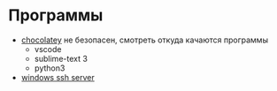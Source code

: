 # Программы

* [chocolatey](https://chocolatey.org/) не безопасен, смотреть откуда качаются программы
    * vscode
    * sublime-text 3
    * python3
* [windows ssh server](https://docs.microsoft.com/ru-ru/windows-server/administration/openssh/openssh_install_firstuse)